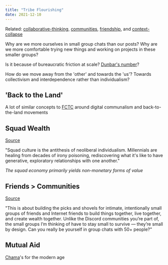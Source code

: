 ```yaml
---
title: "Tribe Flourishing"
date: 2021-12-10
---
```


Related: [collaborative-thinking](posts/collaborative-thinking.md), [communities](thoughts/communities.md), [friendship](thoughts/friendship.md), and [context-collapse](posts/context-collapse.md)

Why are we more ourselves in small group chats than our posts? Why are we more comfortable trying new things and working on projects in these smaller groups?

Is it because of bureaucratic friction at scale? [Dunbar's number](thoughts/group-limits.md)? 

How do we move away from the 'other' and towards the 'us'? Towards collectivism and interdependence rather than individualism?

## 'Back to the Land'
A lot of similar concepts to [FCTC](thoughts/books/fctc.md) around digital communalism and back-to-the-land movements

## Squad Wealth
[Source](https://otherinter.net/research/squad-wealth/)

"Squad culture is the antithesis of neoliberal individualism. Millennials are healing from decades of irony poisoning, rediscovering what it's like to have generative, exploratory relationships with one another."

_The squad economy primarily yields non-monetary forms of value_


## Friends > Communities
[Source](https://sariazout.substack.com/p/58-friends-communities)

"This is about building the picks and shovels for intimate, intentionally small groups of friends and Internet friends to build things together, live together, and create wealth together. Unlike the Discord communities you’re part of, the small groups I’m thinking of have to stay small to survive — they’re small by design. Can you really be yourself in group chats with 50+ people?"

## Mutual Aid
[Chama](https://en.wikipedia.org/wiki/Chama_(investment))'s for the modern age